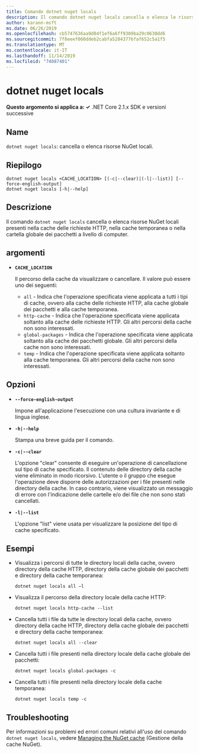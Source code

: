 ```yaml
---
title: Comando dotnet nuget locals
description: Il comando dotnet nuget locals cancella o elenca le risorse NuGet locali, quali cache delle richieste HTTP, cache temporanea o cartella globale dei pacchetti a livello di computer.
author: karann-msft
ms.date: 06/26/2019
ms.openlocfilehash: cb5747636aa9d04f1ef6a6ff9309ba29c0630dd6
ms.sourcegitcommit: 7f8eeef060ddeb2cabfa52843776faf652c5a1f5
ms.translationtype: MT
ms.contentlocale: it-IT
ms.lasthandoff: 11/14/2019
ms.locfileid: "74087401"
---
```

# <a name="dotnet-nuget-locals"></a>dotnet nuget locals

**Questo argomento si applica a: ✓** .NET Core 2.1.x SDK e versioni successive

<!-- todo: uncomment when all CLI commands are reviewed
[!INCLUDE [topic-appliesto-net-core-all](../../../includes/topic-appliesto-net-core-all.md)]
-->

## <a name="name"></a>Name

`dotnet nuget locals`: cancella o elenca risorse NuGet locali.

## <a name="synopsis"></a>Riepilogo

```dotnetcli
dotnet nuget locals <CACHE_LOCATION> [(-c|--clear)|(-l|--list)] [--force-english-output]
dotnet nuget locals [-h|--help]
```

## <a name="description"></a>Descrizione

Il comando `dotnet nuget locals` cancella o elenca risorse NuGet locali presenti nella cache delle richieste HTTP, nella cache temporanea o nella cartella globale dei pacchetti a livello di computer.

## <a name="arguments"></a>argomenti

* **`CACHE_LOCATION`**

  Il percorso della cache da visualizzare o cancellare. Il valore può essere uno dei seguenti:

  * `all` - Indica che l'operazione specificata viene applicata a tutti i tipi di cache, ovvero alla cache delle richieste HTTP, alla cache globale dei pacchetti e alla cache temporanea.
  * `http-cache` - Indica che l'operazione specificata viene applicata soltanto alla cache delle richieste HTTP. Gli altri percorsi della cache non sono interessati.
  * `global-packages` - Indica che l'operazione specificata viene applicata soltanto alla cache dei pacchetti globale. Gli altri percorsi della cache non sono interessati.
  * `temp` - Indica che l'operazione specificata viene applicata soltanto alla cache temporanea. Gli altri percorsi della cache non sono interessati.

## <a name="options"></a>Opzioni

* **`--force-english-output`**

  Impone all'applicazione l'esecuzione con una cultura invariante e di lingua inglese.

* **`-h|--help`**

  Stampa una breve guida per il comando.

* **`-c|--clear`**

  L'opzione "clear" consente di eseguire un'operazione di cancellazione sul tipo di cache specificato. Il contenuto delle directory della cache viene eliminato in modo ricorsivo. L'utente o il gruppo che esegue l'operazione deve disporre delle autorizzazioni per i file presenti nelle directory della cache. In caso contrario, viene visualizzato un messaggio di errore con l'indicazione delle cartelle e/o dei file che non sono stati cancellati.

* **`-l|--list`**

  L'opzione "list" viene usata per visualizzare la posizione del tipo di cache specificato.

## <a name="examples"></a>Esempi

* Visualizza i percorsi di tutte le directory locali della cache, ovvero directory della cache HTTP, directory della cache globale dei pacchetti e directory della cache temporanea:

  ```dotnetcli
  dotnet nuget locals all –l
  ```

* Visualizza il percorso della directory locale della cache HTTP:

  ```dotnetcli
  dotnet nuget locals http-cache --list
  ```

* Cancella tutti i file da tutte le directory locali della cache, ovvero directory della cache HTTP, directory della cache globale dei pacchetti e directory della cache temporanea:

  ```dotnetcli
  dotnet nuget locals all --clear
  ```

* Cancella tutti i file presenti nella directory locale della cache globale dei pacchetti:

  ```dotnetcli
  dotnet nuget locals global-packages -c
  ```

* Cancella tutti i file presenti nella directory locale della cache temporanea:

  ```dotnetcli
  dotnet nuget locals temp -c
  ```

## <a name="troubleshooting"></a>Troubleshooting

Per informazioni su problemi ed errori comuni relativi all'uso del comando `dotnet nuget locals`, vedere [Managing the NuGet cache](/nuget/consume-packages/managing-the-nuget-cache) (Gestione della cache NuGet).
